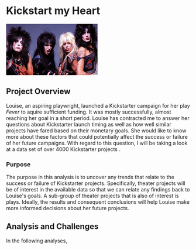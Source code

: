 # Kickstart my Heart
![Motley](Motley.jpg)
## Project Overview
Louise, an aspiring playwright, launched a Kickstarter campaign for her play *Fever* to aquire sufficient funding.  It was mostly successfully, almost reaching her goal in a short period.  Louise has contracted me to answer her questions about Kickstarter launch timing as well as how well similar projects have fared based on their monetary goals.  She would like to know more about these factors that could potentially affect the success or failure of her future campaigns.  With regard to this question, I will be taking a look at a data set of over 4000 Kickstarter projects .
### Purpose
The purpose in this analysis is to uncover any trends that relate to the success or failure of Kickstarter projects.  Specifically, theater projects will be of interest in the available data so that we can relate any findings back to Louise's goals. A sub-group of theater projects that is also of interest is plays.   Ideally, the results and consequent conclusions will help Louise make more informed decisions about her future projects.
## Analysis and Challenges
In the following analyses, 

